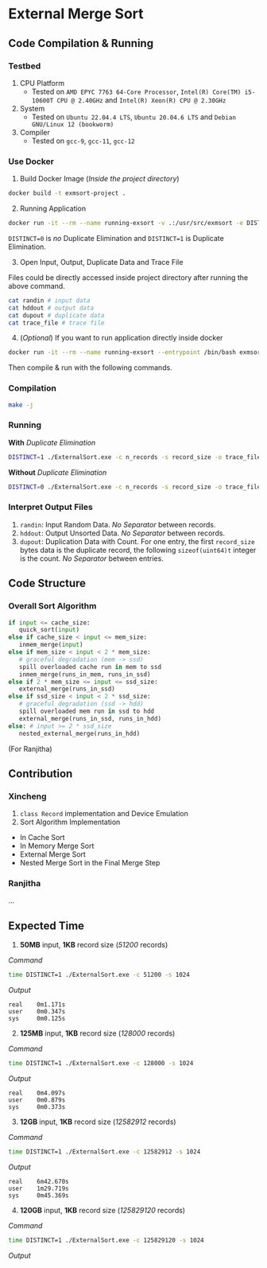 # External Merge Sort

## Code Compilation & Running

### Testbed

1. CPU Platform
   - Tested on `AMD EPYC 7763 64-Core Processor`, `Intel(R) Core(TM) i5-10600T CPU @ 2.40GHz` and `Intel(R) Xeon(R) CPU @ 2.30GHz`
2. System
   - Tested on `Ubuntu 22.04.4 LTS`, `Ubuntu 20.04.6 LTS` and `Debian GNU/Linux 12 (bookworm)`
3. Compiler
   - Tested on `gcc-9`, `gcc-11`, `gcc-12`

### Use Docker

1. Build Docker Image (*Inside the project directory*)

```bash
docker build -t exmsort-project .
```

2. Running Application

```bash
docker run -it --rm --name running-exsort -v .:/usr/src/exmsort -e DISTINCT=1 exmsort-project -c n_records -s record_size -o trace_file
```

`DISTINCT=0` is *no* Duplicate Elimination and `DISTINCT=1` is Duplicate Elimination.

3. Open Input, Output, Duplicate Data and Trace File

Files could be directly accessed inside project directory after running the above command.

```bash
cat randin # input data
cat hddout # output data
cat dupout # duplicate data
cat trace_file # trace file
```

4. (*Optional*) If you want to run application directly inside docker

```bash
docker run -it --rm --name running-exsort --entrypoint /bin/bash exmsort-project
```

Then compile & run with the following commands.

### Compilation

```bash
make -j
```

### Running

**With** *Duplicate Elimination*

```bash
DISTINCT=1 ./ExternalSort.exe -c n_records -s record_size -o trace_file
```

**Without** *Duplicate Elimination*

```bash
DISTINCT=0 ./ExternalSort.exe -c n_records -s record_size -o trace_file
```

### Interpret Output Files

1. `randin`: Input Random Data. *No Separator* between records.
2. `hddout`: Output Unsorted Data. *No Separator* between records.
3. `dupout`: Duplication Data with Count. For one entry, the first `record_size` bytes data is the duplicate record, the following `sizeof(uint64)t` integer is the count. *No Separator* between entries.

## Code Structure

### Overall Sort Algorithm

```python
if input <= cache_size:
   quick_sort(input)
else if cache_size < input <= mem_size:
   inmem_merge(input)
else if mem_size < input < 2 * mem_size:
   # graceful degradation (mem -> ssd)
   spill overloaded cache run in mem to ssd
   inmem_merge(runs_in_mem, runs_in_ssd)
else if 2 * mem_size <= input <= ssd_size:
   external_merge(runs_in_ssd)
else if ssd_size < input < 2 * ssd_size:
   # graceful degradation (ssd -> hdd)
   spill overloaded mem run in ssd to hdd
   external_merge(runs_in_ssd, runs_in_hdd)
else: # input >= 2 * ssd_size
   nested_external_merge(runs_in_hdd)
```

(For Ranjitha)

## Contribution

### Xincheng

1. `class Record` implementation and Device Emulation
2. Sort Algorithm Implementation
  - In Cache Sort
  - In Memory Merge Sort
  - External Merge Sort
  - Nested Merge Sort in the Final Merge Step

### Ranjitha

...


## Expected Time

1. **50MB** input, **1KB** record size (*51200* records)

*Command*

```bash
time DISTINCT=1 ./ExternalSort.exe -c 51200 -s 1024
```

*Output*
```
real    0m1.171s
user    0m0.347s
sys     0m0.125s
```

2. **125MB** input, **1KB** record size (*128000* records)

*Command*

```bash
time DISTINCT=1 ./ExternalSort.exe -c 128000 -s 1024
```

*Output*
```
real    0m4.097s
user    0m0.879s
sys     0m0.373s
```

3. **12GB** input, **1KB** record size (*12582912* records)

*Command*

```bash
time DISTINCT=1 ./ExternalSort.exe -c 12582912 -s 1024
```

*Output*
```
real    6m42.670s
user    1m29.719s
sys     0m45.369s
```

4. **120GB** input, **1KB** record size (*125829120* records)

*Command*

```bash
time DISTINCT=1 ./ExternalSort.exe -c 125829120 -s 1024
```

*Output*
```

```
